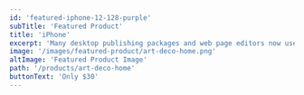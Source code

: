 ```yaml
---
id: 'featured-iphone-12-128-purple'
subTitle: 'Featured Product'
title: 'iPhone'
excerpt: 'Many desktop publishing packages and web page editors now use <br/> Lorem Ipsum as their default model text, and a search for.'
image: '/images/featured-product/art-deco-home.png'
altImage: 'Featured Product Image'
path: '/products/art-deco-home'
buttonText: 'Only $30'
---
```

